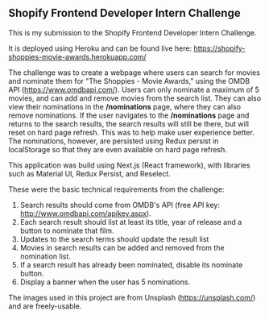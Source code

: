 ## Shopify Frontend Developer Intern Challenge

This is my submission to the Shopify Frontend Developer Intern Challenge. 

It is deployed using Heroku and can be found live here: https://shopify-shoppies-movie-awards.herokuapp.com/

The challenge was to create a webpage where users can search for movies and nominate them for "The Shoppies - Movie Awards," using the OMDB API (https://www.omdbapi.com/). Users can only nominate a maximum of 5 movies, and can add and remove movies from the search list. They can also view their nominations in the **/nominations** page, where they can also remove nominations. If the user navigates to the **/nominations** page and returns to the search results, the search results will still be there, but will reset on hard page refresh. This was to help make user experience better. The nominations, however, are persisted using Redux persist in localStorage so that they are even available on hard page refresh. 

This application was build using Next.js (React framework), with libraries such as Material UI, Redux Persist, and Reselect. 

These were the basic technical requirements from the challenge: 

1. Search results should come from OMDB's API (free API key: http://www.omdbapi.com/apikey.aspx).
2. Each search result should list at least its title, year of release and a button to nominate that film.
3. Updates to the search terms should update the result list
4. Movies in search results can be added and removed from the nomination list.
5. If a search result has already been nominated, disable its nominate button.
6. Display a banner when the user has 5 nominations.


The images used in this project are from Unsplash (https://unsplash.com/) and are freely-usable. 
